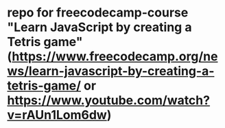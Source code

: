# repo for freecodecamp-course "Learn JavaScript by creating a Tetris game" (https://www.freecodecamp.org/news/learn-javascript-by-creating-a-tetris-game/ or https://www.youtube.com/watch?v=rAUn1Lom6dw)